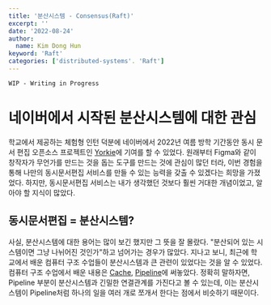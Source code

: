 ```yaml
---
title: '분산시스템 - Consensus(Raft)'
excerpt: ''
date: '2022-08-24'
author:
  name: Kim Dong Hun
keyword: 'Raft'
categories: ['distributed-systems'. 'Raft']
---
```


`WIP - Writing in Progress`

# 네이버에서 시작된 분산시스템에 대한 관심

학교에서 제공하는 체험형 인턴 덕분에 네이버에서 2022년 여름 방학 기간동안 동시 문서 편집 오픈소스 프로젝트인 [Yorkie](https://github.com/yorkie-team)에 기여를 할 수 있었다. 원래부터 Figma와 같이 창작자가 무언가를 만드는 것을 돕는 도구를 만드는 것에 관심이 많던 터라, 이번 경험을 통해 나만의 동시문서편집 서비스를 만들 수 있는 능력을 갖출 수 있겠다는 희망을 가졌었다. 하지만, 동시문서편집 서비스는 내가 생각했던 것보다 훨씬 거대한 개념이었고, 알아야 할 지식이 많았다.

## 동시문서편집 = 분산시스템?

사실, 분산시스템에 대한 용어는 많이 보긴 했지만 그 뜻을 잘 몰랐다. "분산되어 있는 시스템이면 그냥 나뉘어진 것인가"하고 넘어가는 경우가 많았다. 지나고 보니, 최근에 학교에서 배운 컴퓨터 구조 수업들이 분산시스템과 큰 관련이 있었다는 것을 알 수 있었다. 컴퓨터 구조 수업에서 배운 내용은 [Cache](https://hunkim98.vercel.app/posts/cache), [Pipeline](https://hunkim98.vercel.app/posts/pipeline)에 써놓았다. 정확히 말하자면, Pipeline 부분이 분산시스템과 긴밀한 연결관계를 가진다고 볼 수 있는데, 이는 분산시스템이 Pipeline처럼 하나의 일을 여러 개로 쪼개서 한다는 점에서 비슷하기 때문이다. 

